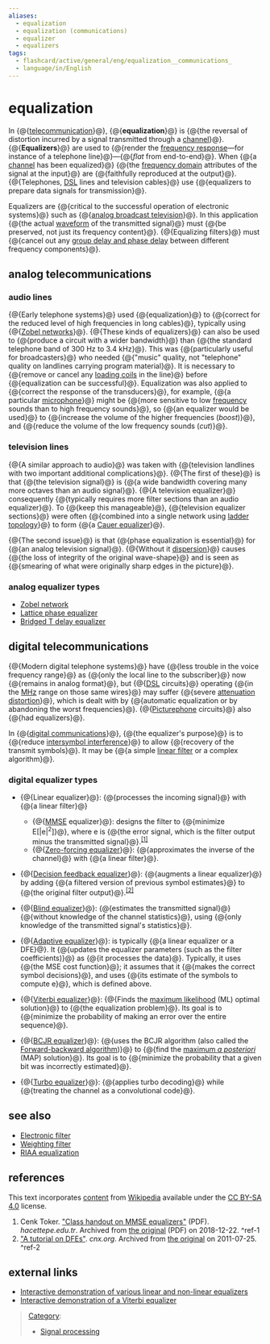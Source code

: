 ```yaml
---
aliases:
  - equalization
  - equalization (communications)
  - equalizer
  - equalizers
tags:
  - flashcard/active/general/eng/equalization__communications_
  - language/in/English
---
```


# equalization

In {@{[telecommunication](telecommunication.md)}@}, {@{__equalization__}@} is {@{the reversal of distortion incurred by a signal transmitted through a [channel](channel%20(communications).md)}@}. {@{__Equalizers__}@} are used to {@{render the [frequency response](frequency%20response.md)—for instance of a telephone line}@}—<!-- markdown separator -->{@{_flat_ from end-to-end}@}. When {@{a [channel](communication%20channel.md) has been equalized}@} {@{the [frequency domain](frequency%20domain.md) attributes of the signal at the input}@} are {@{faithfully reproduced at the output}@}. {@{Telephones, [DSL](DSL.md) lines and television cables}@} use {@{equalizers to prepare data signals for transmission}@}. <!--SR:!2025-11-18,59,310!2025-11-20,61,310!2025-11-15,57,310!2025-11-13,55,310!2025-11-13,55,310!2025-11-27,67,310!2025-11-27,67,310!2025-11-22,63,310!2025-11-13,55,310!2025-11-15,57,310!2025-11-27,67,310-->

Equalizers are {@{critical to the successful operation of electronic systems}@} such as {@{[analog broadcast television](analog%20television.md)}@}. In this application {@{the actual [waveform](waveform.md) of the transmitted signal}@} must {@{be preserved, not just its frequency content}@}. {@{Equalizing filters}@} must {@{cancel out any [group delay and phase delay](group%20delay%20and%20phase%20delay.md) between different frequency components}@}. <!--SR:!2025-11-16,58,310!2025-11-27,67,310!2025-11-17,58,310!2025-11-16,58,310!2025-11-12,54,310!2025-11-15,57,310-->

## analog telecommunications

### audio lines

{@{Early telephone systems}@} used {@{equalization}@} to {@{correct for the reduced level of high frequencies in long cables}@}, typically using {@{[Zobel networks](Zobel%20network.md)}@}. {@{These kinds of equalizers}@} can also be used to {@{produce a circuit with a wider bandwidth}@} than {@{the standard telephone band of 300 Hz to 3.4 kHz}@}. This was {@{particularly useful for broadcasters}@} who needed {@{"music" quality, not "telephone" quality on landlines carrying program material}@}. It is necessary to {@{remove or cancel any [loading coils](loading%20coil.md) in the line}@} before {@{equalization can be successful}@}. Equalization was also applied to {@{correct the response of the transducers}@}, for example, {@{a particular [microphone](microphone.md)}@} might be {@{more sensitive to low [frequency](frequency.md) sounds than to high frequency sounds}@}, so {@{an equalizer would be used}@} to {@{increase the volume of the higher frequencies \(_boost_\)}@}, and {@{reduce the volume of the low frequency sounds \(_cut_\)}@}. <!--SR:!2025-11-14,56,310!2025-11-27,67,310!2025-11-14,56,310!2025-10-31,42,290!2025-11-27,67,310!2025-11-14,56,310!2025-11-27,67,310!2025-11-13,55,310!2025-11-14,56,310!2025-11-27,67,310!2025-11-27,67,310!2025-11-15,57,310!2025-11-27,67,310!2025-11-12,54,310!2025-11-14,56,310!2025-11-15,57,310!2025-11-22,63,310-->

### television lines

{@{A similar approach to audio}@} was taken with {@{television landlines with two important additional complications}@}. {@{The first of these}@} is that {@{the television signal}@} is {@{a wide bandwidth covering many more octaves than an audio signal}@}. {@{A television equalizer}@} consequently {@{typically requires more filter sections than an audio equalizer}@}. To {@{keep this manageable}@}, {@{television equalizer sections}@} were often {@{combined into a single network using [ladder topology](ladder%20topology.md#ladder%20topologies)}@} to form {@{a [Cauer equalizer](Cauer%20equaliser.md#Cauer%20equaliser)}@}. <!--SR:!2025-11-13,55,310!2025-11-27,67,310!2025-11-16,58,310!2025-11-12,54,310!2025-11-14,56,310!2025-11-13,55,310!2025-11-20,61,310!2025-11-16,58,310!2025-11-21,62,310!2025-11-27,67,310!2025-11-21,62,310-->

{@{The second issue}@} is that {@{phase equalization is essential}@} for {@{an analog television signal}@}. {@{Without it [dispersion](material%20dispersion.md)}@} causes {@{the loss of integrity of the original wave-shape}@} and is seen as {@{smearing of what were originally sharp edges in the picture}@}. <!--SR:!2025-11-22,63,310!2025-11-16,58,310!2025-11-27,67,310!2025-11-12,54,310!2025-11-27,67,310!2026-03-21,150,310-->

### analog equalizer types

- [Zobel network](Zobel%20network.md)
- [Lattice phase equalizer](lattice%20phase%20equalizer.md)
- [Bridged T delay equalizer](bridged%20T%20delay%20equalizer.md)

## digital telecommunications

{@{Modern digital telephone systems}@} have {@{less trouble in the voice frequency range}@} as {@{only the local line to the subscriber}@} now {@{remains in analog format}@}, but {@{[DSL](digital%20subscriber%20line.md) circuits}@} operating {@{in the [MHz](megahertz.md) range on those same wires}@} may suffer {@{severe [attenuation distortion](attenuation%20distortion.md)}@}, which is dealt with by {@{automatic equalization or by abandoning the worst frequencies}@}. {@{[Picturephone](videophone.md) circuits}@} also {@{had equalizers}@}. <!--SR:!2025-11-12,54,310!2025-11-21,62,310!2025-11-16,58,310!2025-11-27,67,310!2025-11-16,58,310!2025-11-12,54,310!2025-11-22,63,310!2025-11-19,60,310!2025-11-27,67,310!2025-11-27,67,310-->

In {@{[digital communications](digital%20communications.md)}@}, {@{the equalizer's purpose}@} is to {@{reduce [intersymbol interference](intersymbol%20interference.md)}@} to allow {@{recovery of the transmit symbols}@}. It may be {@{a simple [linear filter](linear%20filter.md) or a complex algorithm}@}. <!--SR:!2025-11-27,67,310!2025-11-27,67,310!2025-11-27,67,310!2025-11-20,61,310!2025-11-21,62,310-->

### digital equalizer types

- {@{Linear equalizer}@}: {@{processes the incoming signal}@} with {@{a linear filter}@}
  - {@{[MMSE](minimum%20mean%20square%20error.md) equalizer}@}: designs the filter to {@{minimize E\[\|e\|<sup>2</sup>\]}@}, where e is {@{the error signal, which is the filter output minus the transmitted signal}@}.<sup>[\[1\]](#^ref-1)</sup>
  - {@{[Zero-forcing equalizer](zero-forcing%20equalizer.md)}@}: {@{approximates the inverse of the channel}@} with {@{a linear filter}@}. <!--SR:!2025-11-22,63,310!2025-11-27,67,310!2025-11-20,61,310!2025-11-27,67,310!2025-11-12,54,310!2025-11-22,63,310!2025-11-15,57,310!2025-11-14,56,310!2025-11-27,67,310-->

- {@{[Decision feedback equalizer](decision%20feedback%20equalizer.md)}@}: {@{augments a linear equalizer}@} by adding {@{a filtered version of previous symbol estimates}@} to {@{the original filter output}@}.<sup>[\[2\]](#^ref-2)</sup> <!--SR:!2025-11-27,67,310!2025-11-15,57,310!2025-11-15,57,310!2025-11-27,67,310-->

- {@{[Blind equalizer](blind%20equalization.md)}@}: {@{estimates the transmitted signal}@} {@{without knowledge of the channel statistics}@}, using {@{only knowledge of the transmitted signal's statistics}@}. <!--SR:!2025-11-12,54,310!2025-11-14,56,310!2025-11-27,67,310!2025-11-20,61,310-->

- {@{[Adaptive equalizer](adaptive%20equalizer.md)}@}: is typically {@{a linear equalizer or a DFE}@}. It {@{updates the equalizer parameters \(such as the filter coefficients\)}@} as {@{it processes the data}@}. Typically, it uses {@{the MSE cost function}@}; it assumes that it {@{makes the correct symbol decisions}@}, and uses {@{its estimate of the symbols to compute e}@}, which is defined above. <!--SR:!2025-11-16,58,310!2025-11-19,60,310!2025-11-21,62,310!2025-11-22,63,310!2025-11-22,63,310!2025-11-27,67,310!2025-11-22,63,310-->

- {@{[Viterbi equalizer](Viterbi%20algorithm.md)}@}: {@{Finds the [maximum likelihood](maximum%20likelihood.md) \(ML\) optimal solution}@} to {@{the equalization problem}@}. Its goal is to {@{minimize the probability of making an error over the entire sequence}@}. <!--SR:!2025-11-13,55,310!2025-11-27,67,310!2025-11-13,55,310!2025-11-20,61,310-->

- {@{[BCJR equalizer](BCJR.md)}@}: {@{uses the BCJR algorithm \(also called the [Forward-backward algorithm](forward-backward%20algorithm.md)\)}@} to {@{find the [maximum _a posteriori_](maximum%20a%20posteriori.md) \(MAP\) solution}@}. Its goal is to {@{minimize the probability that a given bit was incorrectly estimated}@}. <!--SR:!2025-11-20,61,310!2025-11-21,62,310!2025-11-21,62,310!2025-11-20,61,310-->

- {@{[Turbo equalizer](turbo%20equalizer.md)}@}: {@{applies turbo decoding}@} while {@{treating the channel as a convolutional code}@}. <!--SR:!2025-11-20,61,310!2025-11-14,56,310!2025-11-21,62,310-->

## see also

- [Electronic filter](electronic%20filter.md)
- [Weighting filter](weighting%20filter.md)
- [RIAA equalization](RIAA%20equalization.md)

## references

This text incorporates [content](https://en.wikipedia.org/wiki/equalization_(communications)) from [Wikipedia](Wikipedia.md) available under the [CC BY-SA 4.0](https://creativecommons.org/licenses/by-sa/4.0/) license.

1. <a id="CITEREFCenk Toker"></a> Cenk Toker. ["Class handout on MMSE equalizers"](https://web.archive.org/web/20181222165508/http://ee.hacettepe.edu.tr/~toker/equalizers.pdf) \(PDF\). _hacettepe.edu.tr_. Archived from [the original](http://ee.hacettepe.edu.tr/~toker/equalizers.pdf) \(PDF\) on 2018-12-22. <a id="^ref-1"></a>^ref-1
2. ["A tutorial on DFEs"](https://web.archive.org/web/20110725183902/http://cnx.org/content/m15524/latest/). _cnx.org_. Archived from [the original](http://cnx.org/content/m15524/latest/) on 2011-07-25. <a id="^ref-2"></a>^ref-2

## external links

- [Interactive demonstration of various linear and non-linear equalizers](http://webdemo.inue.uni-stuttgart.de/webdemos/02_lectures/communication_3/equalization/)
- [Interactive demonstration of a Viterbi equalizer](http://webdemo.inue.uni-stuttgart.de/webdemos/02_lectures/communication_3/mlse_viterbi/)

> [Category](https://en.wikipedia.org/wiki/Help:Category):
>
> - [Signal processing](https://en.wikipedia.org/wiki/Category:Signal%20processing)
